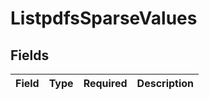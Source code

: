 # ListpdfsSparseValues


## Fields

| Field       | Type        | Required    | Description |
| ----------- | ----------- | ----------- | ----------- |